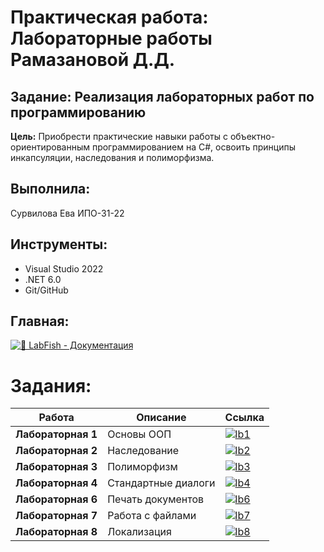 # Практическая работа: Лабораторные работы Рамазановой Д.Д.

## Задание: Реализация лабораторных работ по программированию
**Цель:** Приобрести практические навыки работы с объектно-ориентированным программированием на C#, освоить принципы инкапсуляции, наследования и полиморфизма.

## Выполнила:
Сурвилова Ева ИПО-31-22

## Инструменты:
- Visual Studio 2022
- .NET 6.0
- Git/GitHub

## Главная:
[![🐠 LabFish - Документация](https://img.shields.io/badge/🐠_LabFish_-_Документация-4285F4?style=for-the-badge&logo=github&logoColor=white)](https://github.com/Evasurvilova/labfish/blob/main/README.md)

# Задания:
| Работа | Описание | Ссылка |
|--------|----------|--------|
| **Лабораторная 1** | Основы ООП | [![lb1](https://img.shields.io/badge/🔢_Код-4285F4?style=flat-square)](lb1) |
| **Лабораторная 2** | Наследование | [![lb2](https://img.shields.io/badge/🧬_Код-4285F4?style=flat-square)](lb2) |
| **Лабораторная 3** | Полиморфизм | [![lb3](https://img.shields.io/badge/🔄_Код-4285F4?style=flat-square)](lb3) |
| **Лабораторная 4** | Стандартные диалоги | [![lb4](https://img.shields.io/badge/💬_Код-4285F4?style=flat-square)](lb4/TestStandartDialog) |
| **Лабораторная 6** | Печать документов | [![lb6](https://img.shields.io/badge/🖨️_Код-4285F4?style=flat-square)](lb6/WinPrint) |
| **Лабораторная 7** | Работа с файлами | [![lb7](https://img.shields.io/badge/📂_Код-4285F4?style=flat-square)](lb7) |
| **Лабораторная 8** | Локализация | [![lb8](https://img.shields.io/badge/🌐_Код-4285F4?style=flat-square)](lb8/WinLanguage) |

